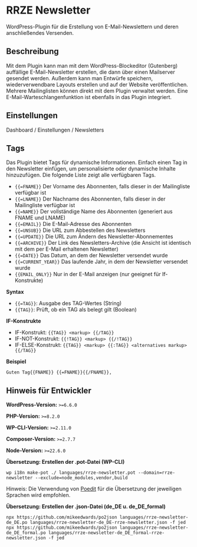 # RRZE Newsletter

WordPress-Plugin für die Erstellung von E-Mail-Newslettern und deren anschließendes Versenden.

## Beschreibung

Mit dem Plugin kann man mit dem WordPress-Blockeditor (Gutenberg) auffällige E-Mail-Newsletter erstellen, die dann über einen Mailserver gesendet werden. Außerdem kann man Entwürfe speichern, wiederverwendbare Layouts erstellen und auf der Website veröffentlichen. Mehrere Mailinglisten können direkt mit dem Plugin verwaltet werden. Eine E-Mail-Warteschlangenfunktion ist ebenfalls in das Plugin integriert.

## Einstellungen

Dashboard / Einstellungen / Newsletters

## Tags

Das Plugin bietet Tags für dynamische Informationen. Einfach einen Tag in den Newsletter einfügen, um personalisierte oder dynamische Inhalte hinzuzufügen. Die folgende Liste zeigt alle verfügbaren Tags.

-   `{{=FNAME}}` Der Vorname des Abonnenten, falls dieser in der Mailingliste verfügbar ist
-   `{{=LNAME}}` Der Nachname des Abonnenten, falls dieser in der Mailingliste verfügbar ist
-   `{{=NAME}}` Der vollständige Name des Abonnenten (generiert aus FNAME und LNAME)
-   `{{=EMAIL}}` Die E-Mail-Adresse des Abonnenten
-   `{{=UNSUB}}` Die URL zum Abbestellen des Newsletters
-   `{{=UPDATE}}` Die URL zum Ändern des Newsletter-Abonnementes
-   `{{=ARCHIVE}}` Der Link des Newsletters-Archive (die Ansicht ist identisch mit dem per E-Mail erhaltenen Newsletter)
-   `{{=DATE}}` Das Datum, an dem der Newsletter versendet wurde
-   `{{=CURRENT_YEAR}}` Das laufende Jahr, in dem der Newsletter versendet wurde
-   `{{EMAIL_ONLY}}` Nur in der E-Mail anzeigen (nur geeignet für If-Konstrukte)

**Syntax**

-   `{{=TAG}}`: Ausgabe des TAG-Wertes (String)
-   `{{TAG}}`: Prüft, ob ein TAG als belegt gilt (Boolean)

**IF-Konstrukte**

-   IF-Konstrukt: `{{TAG}} <markup> {{/TAG}}`
-   IF-NOT-Konstrukt: `{{!TAG}} <markup> {{/!TAG}}`
-   IF-ELSE-Konstrukt: `{{TAG}} <markup> {{:TAG}} <alternatives markup> {{/TAG}}`

**Beispiel**

```
Guten Tag{{FNAME}} {{=FNAME}}{{/FNAME}},
```

## Hinweis für Entwickler

**WordPress-Version:** `>=6.6.0`

**PHP-Version:** `>=8.2.0`

**WP-CLI-Version:** `>=2.11.0`

**Composer-Version:** `>=2.7.7`

**Node-Version:** `>=22.6.0`

**Übersetzung: Erstellen der .pot-Datei (WP-CLI)**

```shell
wp i18n make-pot ./ languages/rrze-newsletter.pot --domain=rrze-newsletter --exclude=node_modules,vendor,build
```

Hinweis: Die Verwendung von [Poedit](https://poedit.net) für die Übersetzung der jeweiligen Sprachen wird empfohlen.

**Übersetzung: Erstellen der .json-Datei (de_DE u. de_DE_formal)**

```shell
npx https://github.com/mikeedwards/po2json languages/rrze-newsletter-de_DE.po languages/rrze-newsletter-de_DE-rrze-newsletter.json -f jed
npx https://github.com/mikeedwards/po2json languages/rrze-newsletter-de_DE_formal.po languages/rrze-newsletter-de_DE_formal-rrze-newsletter.json -f jed
```
